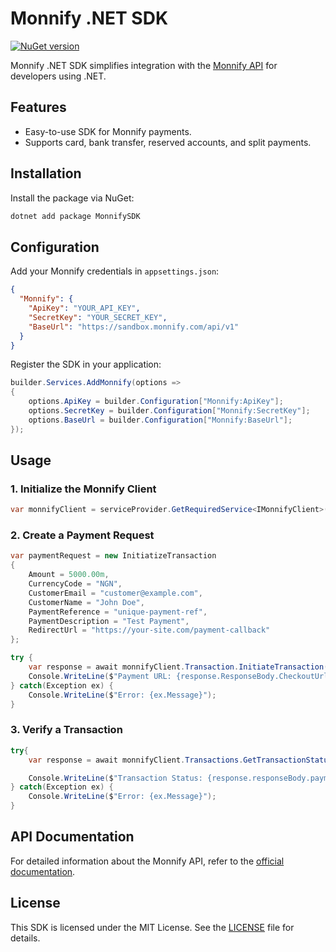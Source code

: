 # Monnify .NET SDK

[![NuGet version](https://img.shields.io/nuget/v/MonnifyDotnetSDK)](https://www.nuget.org/packages/MonnifyDotnetSDK)

Monnify .NET SDK simplifies integration with the [Monnify API](https://developers.monnify.com/api/) for developers using .NET.

## Features

- Easy-to-use SDK for Monnify payments.
- Supports card, bank transfer, reserved accounts, and split payments.

## Installation

Install the package via NuGet:

```bash
dotnet add package MonnifySDK
```

## Configuration

Add your Monnify credentials in `appsettings.json`:

```json
{
  "Monnify": {
    "ApiKey": "YOUR_API_KEY",
    "SecretKey": "YOUR_SECRET_KEY",
    "BaseUrl": "https://sandbox.monnify.com/api/v1"
  }
}
```

Register the SDK in your application:

```csharp
builder.Services.AddMonnify(options => 
{
    options.ApiKey = builder.Configuration["Monnify:ApiKey"];
    options.SecretKey = builder.Configuration["Monnify:SecretKey"];
    options.BaseUrl = builder.Configuration["Monnify:BaseUrl"];
});
```

## Usage

### 1. Initialize the Monnify Client

```csharp
var monnifyClient = serviceProvider.GetRequiredService<IMonnifyClient>();
```

### 2. Create a Payment Request

```csharp
var paymentRequest = new InitiatizeTransaction
{
    Amount = 5000.00m,
    CurrencyCode = "NGN",
    CustomerEmail = "customer@example.com",
    CustomerName = "John Doe",
    PaymentReference = "unique-payment-ref",
    PaymentDescription = "Test Payment",
    RedirectUrl = "https://your-site.com/payment-callback"
};

try {
    var response = await monnifyClient.Transaction.InitiateTransaction(paymentRequest);
    Console.WriteLine($"Payment URL: {response.ResponseBody.CheckoutUrl}");
} catch(Exception ex) {
    Console.WriteLine($"Error: {ex.Message}");
}

```

### 3. Verify a Transaction

```csharp
try{
    var response = await monnifyClient.Transactions.GetTransactionStatus("transaction-reference");

    Console.WriteLine($"Transaction Status: {response.responseBody.paymentStatus}");    
} catch(Exception ex) {
    Console.WriteLine($"Error: {ex.Message}");
}
```

## API Documentation

For detailed information about the Monnify API, refer to the [official documentation](https://docs.teamapt.com/docs/overview).

## License

This SDK is licensed under the MIT License. See the [LICENSE](LICENSE) file for details.
